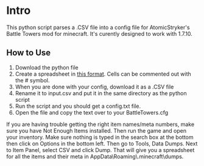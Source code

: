 # Intro
This python script parses a .CSV file into a config file for AtomicStryker's Battle Towers mod for minecraft. It's curently designed to work with 1.7.10.


## How to Use

1. Download the python file
2. Create a spreadsheet in [this format](https://docs.google.com/spreadsheets/d/13hXSt2acGLkbz7bva5P-jugv8-TPoXV73KUTWiHxyj8/edit?usp=sharing). Cells can be commented out with the # symbol.
3. When you are done with your config, download it as a .CSV file
4. Rename it to input.csv and put it in the same directory as the python script
5. Run the script and you should get a config.txt file.
6. Open the file and copy the text over to your BattleTowers.cfg

If you are having trouble getting the right item names/meta numbers, make sure you have Not Enough Items installed. Then run the game and open your inventory. Make sure nothing is typed in the search box at the bottom then click on Options in the bottom left. Then go to Tools, Data Dumps. Next to Item Panel, select CSV and click Dump. That will give you a spreadsheet for all the items and their meta in AppData\Roaming\\.minecraft\dumps.
